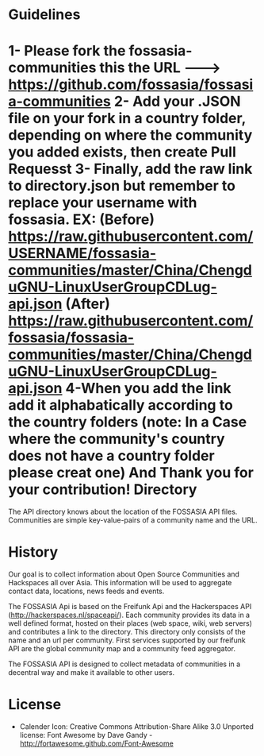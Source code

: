 Guidelines
=========
1- Please fork the fossasia-communities this the URL ---> https://github.com/fossasia/fossasia-communities
2- Add your .JSON file on your fork in a country folder, depending on where the community you added exists, then create Pull Requesst
3- Finally, add the raw link to directory.json but remember to replace your username with fossasia.
EX:
(Before)
  https://raw.githubusercontent.com/USERNAME/fossasia-communities/master/China/ChengduGNU-LinuxUserGroupCDLug-api.json
(After)
  https://raw.githubusercontent.com/fossasia/fossasia-communities/master/China/ChengduGNU-LinuxUserGroupCDLug-api.json
4-When you add the link add it alphabatically according to the country folders
(note: In a Case where the community's country does not have a country folder please creat one)
And Thank you for your contribution!
Directory
=========

The API directory knows about the location of the FOSSASIA API files. Communities are simple key-value-pairs of a community name and the URL. 

History
=======

Our goal is to collect information about Open Source Communities and Hackspaces all over Asia. This information will be used to aggregate contact data, locations, news feeds and events.


The FOSSASIA Api is based on the Freifunk Api and the Hackerspaces API (http://hackerspaces.nl/spaceapi/). Each community provides its data in a well defined format, hosted on their places (web space, wiki, web servers) and contributes a link to the directory. This directory only consists of the name and an url per community. First services supported by our freifunk API are the global community map and a community feed aggregator.

The FOSSASIA API is designed to collect metadata of communities in a decentral way and make it available to other users.

License
=======
- Calender Icon: Creative Commons Attribution-Share Alike 3.0 Unported license: Font Awesome by Dave Gandy - http://fortawesome.github.com/Font-Awesome
